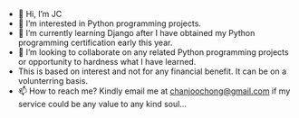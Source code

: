 - 👋 Hi, I’m JC
- 👀 I’m interested in Python programming projects.
- 🌱 I’m currently learning Django after I have obtained my Python programming certification early this year.
- 💞️ I’m looking to collaborate on any related Python programming projects or opportunity to hardness what I have learned.  
- This is based on interest and not for any financial benefit.  It can be on a volunterring basis.
- 📫 How to reach me?  Kindly email me at chanjoochong@gmail.com if my service could be any value to any kind soul...

<!---
jcchan67/jcchan67 is a ✨ special ✨ repository because its `README.md` (this file) appears on your GitHub profile.
You can click the Preview link to take a look at your changes.
--->
